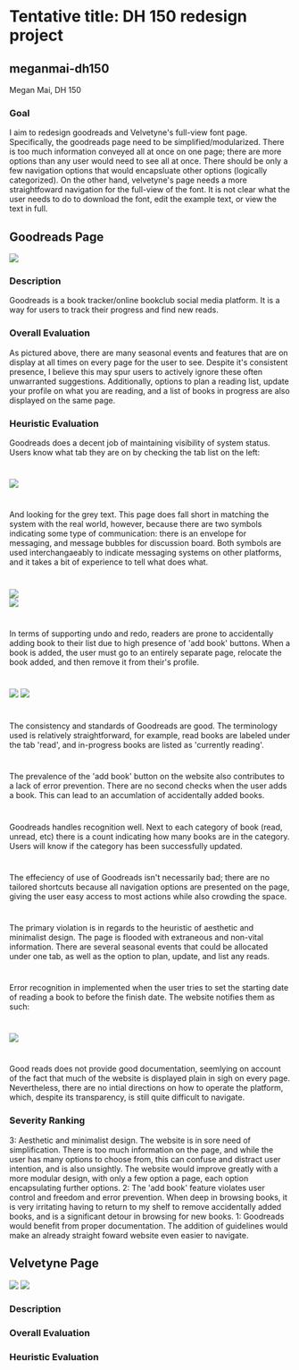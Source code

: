 # Tentative title: DH 150 redesign project
## meganmai-dh150
Megan Mai, DH 150 
### Goal 
I aim to redesign goodreads and Velvetyne's full-view font page. Specifically, the goodreads page need to be simplified/modularized. There is too much information conveyed all at once on one page; there are more options than any user would need to see all at once. There should be only a few navigation options that would encapsluate other options (logically categorized). On the other hand, velvetyne's page needs a more straightfoward navigation for the full-view of the font. It is not clear what the user needs to do to download the font, edit the example text, or view the text in full.
## Goodreads Page                                  
![](goodreadssc.png)
<a href="https://www.goodreads.com/" target="_blank"> </a>
### Description
Goodreads is a book tracker/online bookclub social media platform. It is a way for users to track their progress and find new reads. 
### Overall Evaluation
As pictured above, there are many seasonal events and features that are on display at all times on every page for the user to see. Despite it's consistent presence, I believe this may spur users to actively ignore these often unwarranted suggestions. Additionally, options to plan a reading list, update your profile on what you are reading, and a list of books in progress are also displayed on the same page. 
### Heuristic Evaluation
Goodreads does a decent job of maintaining visibility of system status. Users know what tab they are on by checking the tab list on the left:
#
![](bookshelf.png)
#
And looking for the grey text.
This page does fall short in matching the system with the real world, however, because there are two symbols indicating some type of communication: there is an envelope for messaging, and message bubbles for discussion board. Both symbols are used interchangaeably to indicate messaging systems on other platforms, and it takes a bit of experience to tell what does what.
#
![](envelope.png)	
![](message.png)
# 

In terms of supporting undo and redo, readers are prone to accidentally adding book to their list due to high presence of 'add book' buttons. When a book is added, the user must go to an entirely separate page, relocate the book added, and then remove it from their's profile.
# 
![](button1.png)
![](button2.png)
#
The consistency and standards of Goodreads are good. The terminology used is relatively straightforward, for example, read books are labeled under the tab 'read', and in-progress books are listed as 'currently reading'.
#
The prevalence of the 'add book' button on the website also contributes to a lack of error prevention. There are no second checks when the user adds a book. This can lead to an accumlation of accidentally added books.
#
Goodreads handles recognition well. Next to each category of book (read, unread, etc) there is a count indicating how many books are in the category. Users will know if the category has been successfully updated. 
#
The effeciency of use of Goodreads isn't necessarily bad; there are no tailored shortcuts because all navigation options are presented on the page, giving the user easy access to most actions while also crowding the space.
#
The primary violation is in regards to the heuristic of aesthetic and minimalist design. The page is flooded with extraneous and non-vital information. There are several seasonal events that could be allocated under one tab, as well as the option to plan, update, and list any reads.
#
Error recognition in implemented when the user tries to set the starting date of reading a book to before the finish date. The website notifies them as such:
#
![](error.png)
#
Good reads does not provide good documentation, seemlying on account of the fact that much of the website is displayed plain in sigh on every page. Nevertheless, there are no intial directions on how to operate the platform, which, despite its transparency, is still quite difficult to navigate.
### Severity Ranking 
3: Aesthetic and minimalist design. The website is in sore need of simplification. There is too much information on the page, and while the user has many options to choose from, this can confuse and distract user intention, and is also unsightly. The website would improve greatly with a more modular design, with only a few option a page, each option encapsulating further options.
2: The 'add book' feature violates user control and freedom and error prevention. When deep in browsing books, it is very irritating having to return to my shelf to remove accidentally added books, and is a significant detour in browsing for new books. 
1: Goodreads would benefit from proper documentation. The addition of guidelines would make an already straight foward website even easier to navigate.

## Velvetyne Page  
![](velvetyne2sc.png)
![](velvetynesc.png)
### Description
### Overall Evaluation
### Heuristic Evaluation


